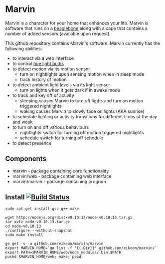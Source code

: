 Marvin
======

Marvin is a character for your home that enhances your life. Marvin is software that runs on a [beaglebone](http://beagleboard.org/bone) along with a cape that contains a number of added sensors (available upon request).

This github repository contains Marvin's software. Marvin currently has the following abilities:

* to interact via a web interface
* to control [hue light bulbs](http://www.meethue.com/)
* to detect motion via its motion sensor
  * turn on nightlights upon sensing motion when in sleep mode
  * track history of motion
* to detect ambient light levels via its light sensor
  * turn on lights when it gets dark if in awake mode
* to track and key off of activity
  * sleeping causes Marvin to turn off ligths and turn on motion triggered nightlights
  * waking causes Marvin to slowly fade on lights (AKA sunrise)
* to schedule lighting or activity transitions for different times of the day and week
* to turn on and off various behaviours
  * nightlights switch for turning off motion triggered nightlights
  * schedule switch for turning off schedule
* to detect presence

## Components ##

* marvin - package containing core functionality
* marvin/web - package containing web interface
* marvin/marvin - package containing program


## Install [![Build Status](https://api.travis-ci.org/eikeon/marvin.png?branch=master)](https://travis-ci.org/eikeon/marvin) ##

    sudo apt-get install gcc g++ make

    wget http://nodejs.org/dist/v0.10.13/node-v0.10.13.tar.gz
    tar xvfz node-v0.10.13.tar.gz
    cd node-v0.10.13
    ./configure --without-snapshot
    sudo make install

    go get -v -u github.com/eikeon/marvin/marvin
    export MARVIN_HOME=`go list -f '{{.Dir}}' github.com/eikeon/marvin/`
    export PATH=$MARVIN_HOME/web/node_modules/.bin:$PATH
    pushd $MARVIN_HOME/web; make; popd
